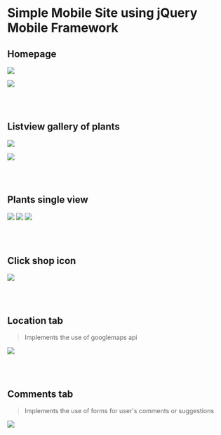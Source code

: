 # Simple Mobile Site using jQuery Mobile Framework

## Homepage

![](img-readme/homepage.PNG)

![](img-readme/homepage-description.PNG)

<br /><br />

## Listview gallery of plants

![](img-readme/plant-category-listview1.PNG)

![](img-readme/plant-category-listview2.PNG)

<br /><br />

## Plants single view

![](img-readme/view-plants1.PNG)
![](img-readme/view-plants2.PNG)
![](img-readme/view-plants3.PNG)

<br /><br />

## Click shop icon

![](img-readme/shop.PNG)

<br /><br />

## Location tab

> Implements the use of googlemaps api

![](img-readme/location.PNG)

<br /><br />

## Comments tab

> Implements the use of forms for user's comments or suggestions

![](img-readme/comments.PNG)

